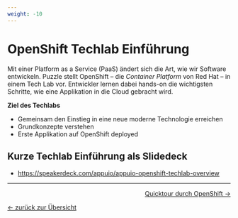 ```yaml
---
weight: -10
---
```


# OpenShift Techlab Einführung

Mit einer Platform as a Service (PaaS) ändert sich die Art, wie wir Software entwickeln. Puzzle stellt OpenShift – die *Container Platform* von Red Hat – in einem Tech Lab vor. Entwickler lernen dabei hands-on die wichtigsten Schritte, wie eine Applikation in die Cloud gebracht wird.

**Ziel des Techlabs**
- Gemeinsam den Einstieg in eine neue moderne Technologie erreichen
- Grundkonzepte verstehen
- Erste Applikation auf OpenShift deployed

## Kurze Techlab Einführung als Slidedeck

* https://speakerdeck.com/appuio/appuio-openshift-techlab-overview

---

<p width="100px" align="right"><a href="01_quicktour.md">Quicktour durch OpenShift →</a></p>

[← zurück zur Übersicht](../README.md)
